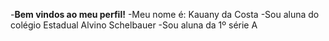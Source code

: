 -**Bem vindos ao meu perfil!**
-Meu nome é: Kauany da Costa
-Sou aluna do colégio Estadual Alvino Schelbauer
-Sou aluna da 1º série A
